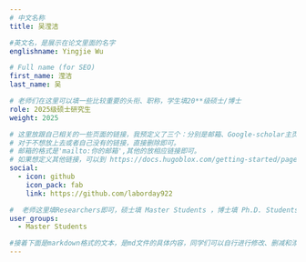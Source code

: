 ```yaml
---
# 中文名称
title: 吴滢洁

#英文名，是展示在论文里面的名字
englishname: Yingjie Wu

# Full name (for SEO)
first_name: 滢洁
last_name: 吴

# 老师们在这里可以填一些比较重要的头衔、职称，学生填20**级硕士/博士
role: 2025级硕士研究生
weight: 2025

# 这里放跟自己相关的一些页面的链接，我预定义了三个：分别是邮箱、Google-scholar主页和github主页
# 对于不想放上去或者自己没有的链接，直接删除即可。
# 邮箱的格式是'mailto:你的邮箱',其他的放相应链接即可。
# 如果想定义其他链接，可以到 https://docs.hugoblox.com/getting-started/page-builder/#icons 上去找图标，或者直接放在下面的详细介绍上
social:
  - icon: github
    icon_pack: fab
    link: https://github.com/laborday922

#  老师这里填Researchers即可，硕士填 Master Students ，博士填 Ph.D. Students
user_groups:
  - Master Students

#接着下面是markdown格式的文本，是md文件的具体内容，同学们可以自行进行修改、删减和添加
---
```

<!-- 以下内容一定要遵循markdown语法 -->
<!-- ###代表的是以三级标题的形式展示后面的文本，* 代表以列表的形式展示后面的文本-->

<!-- 这里可以先放一段简要自我介绍或者是自己想要放上去的一些链接 ，不想放的话也可以删了-->


